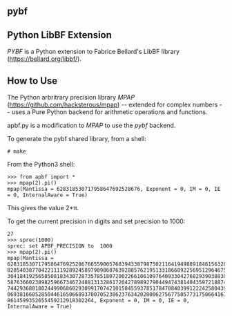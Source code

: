 ## pybf
## Python LibBF Extension
_PYBF_ is a Python extension to Fabrice Bellard's LibBF library (https://bellard.org/libbf/).

## How to Use
The Python arbritrary precision library _MPAP_ (https://github.com/hacksterous/mpap) -- extended
for complex numbers -- uses a Pure Python backend for arithmetic operations and functions.

apbf.py is a modification to _MPAP_ to use the _pybf_ backend.

To generate the pybf shared library, from a shell:

`# make`

From the Python3 shell:

```
>>> from apbf import *
>>> mpap(2).pi()
mpap(Mantissa = 628318530717958647692528676, Exponent = 0, IM = 0, IE = 0, InternalAware = True)
```

This gives the value 2*π.

To get the current precision in digits and set precision to 1000:
```>>> gprec()
27
>>> sprec(1000)
sprec: set APBF_PRECISION to  1000
>>> mpap(2).pi()
mpap(Mantissa =
628318530717958647692528676655900576839433879875021164194988918461563281257241799725606965068423413596429617302656461329418768921910116446345071881625696223490056
820540387704221111928924589790986076392885762195133186689225695129646757356633054240381829129713384692069722090865329642678721452049828254744917401321263117634976
304184192565850818343072873578518072002266106109764093304276829390388302321886611454073151918390618437223476386522358621023709614892475992549913470377150544978245
587636602389825966734672488131328617204278989279044947438140435972188740554107843435258635350476934963693533881026400113625429052712165557154268551557921834727435
744293688180244990686029309917074210158455937851784708403991222425804392172806883631962725954954261992103741442269999999674595609990211946346563219263719004891891
069381660528504461650668937007052386237634202000627567750577317506641676284123435533829460719650698085750951137840579186301076632796783336742250322042435177144612
8614599352655459212918302264, Exponent = 0, IM = 0, IE = 0, InternalAware = True)
```
